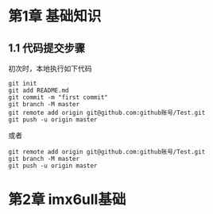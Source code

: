 # 第1章 基础知识

## 1.1 代码提交步骤

初次时，本地执行如下代码

```shell
git init
git add README.md
git commit -m "first commit"
git branch -M master
git remote add origin git@github.com:github账号/Test.git
git push -u origin master
```

或者

```shell
git remote add origin git@github.com:github账号/Test.git
git branch -M master
git push -u origin master
```

# 第2章 imx6ull基础